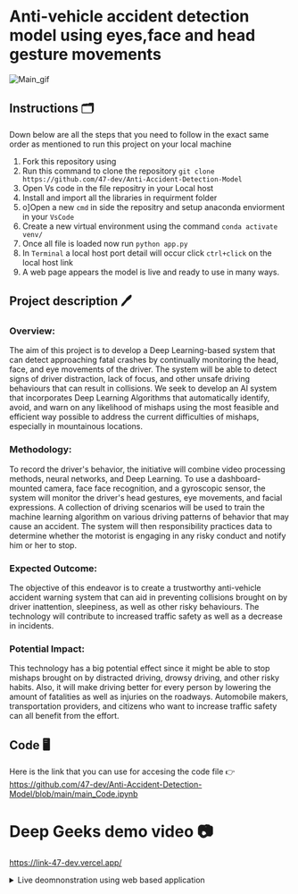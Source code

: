 # Anti-vehicle accident detection model using eyes,face and head gesture movements
![Main_gif](https://user-images.githubusercontent.com/123289647/222927510-b285f34f-2c23-4f30-b765-7f57dc04671c.gif)

## Instructions 🗂️
Down below are all the steps that you need to follow in the exact same order as mentioned to run this project on your local machine 
1. Fork this repository using 
2. Run this command to clone the repository `git clone https://github.com/47-dev/Anti-Accident-Detection-Model`
3. Open Vs code in the file repositry in your Local host
4. Install and import all the libraries in requirment folder
5. o]Open a new `cmd` in side the repositry and setup anaconda enviorment in your `VsCode`
6. Create a new virtual environment using the command  `conda activate venv/` 
7. Once all file is loaded now run `python app.py`
8. In `Terminal` a local host port detail will occur click `ctrl+click` on the local host link
9. A web page appears the model is live and ready to use in many ways.


## Project description 🖊️

### Overview:
The aim of this project is to develop a Deep Learning-based system that can detect approaching fatal crashes by continually monitoring the head, face, and eye movements of the driver. The system will be able to detect signs of driver distraction, lack of focus, and other unsafe driving behaviours that can result in collisions. We seek to develop an AI system that incorporates Deep Learning Algorithms that automatically identify, avoid, and warn on any likelihood of mishaps using the most feasible and efficient way possible to address the current difficulties of mishaps, especially in mountainous locations.

### Methodology:
To record the driver's behavior, the initiative will combine video processing methods, neural networks, and Deep Learning. To use a dashboard-mounted camera, face face recognition, and a gyroscopic sensor, the system will monitor the driver's head gestures, eye movements, and facial expressions. A collection of driving scenarios will be used to train the machine learning algorithm on various driving patterns of behavior that may cause an accident. The system will then responsibility practices data to determine whether the motorist is engaging in any risky conduct and notify him or her to stop.

### Expected Outcome:
The objective of this endeavor is to create a trustworthy anti-vehicle accident warning system that can aid in preventing collisions brought on by driver inattention, sleepiness, as well as other risky behaviours. The technology will contribute to increased traffic safety as well as a decrease in incidents.

### Potential Impact:
This technology has a big potential effect since it might be able to stop mishaps brought on by distracted driving, drowsy driving, and other risky habits. Also, it will make driving better for every person by lowering the amount of fatalities as well as injuries on the roadways. Automobile makers, transportation providers, and citizens who want to increase traffic safety can all benefit from the effort.

## Code 🖥️
Here is the link that you can use for accesing the code file 👉 https://github.com/47-dev/Anti-Accident-Detection-Model/blob/main/main_Code.ipynb

# Deep Geeks demo video 📷
https://link-47-dev.vercel.app/

<details>
  <summary>Live deomnonstration using web based application</summary>
  
  This is the content that will be hidden until the user clicks on the toggle button.
  
</details>
